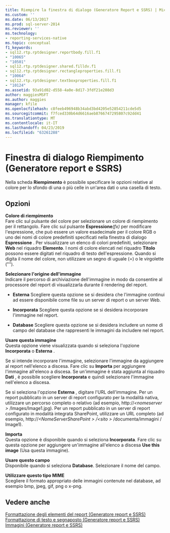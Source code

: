 ```yaml
---
title: Riempire la finestra di dialogo (Generatore Report e SSRS) | Microsoft Docs
ms.custom: ''
ms.date: 06/13/2017
ms.prod: sql-server-2014
ms.reviewer: ''
ms.technology:
- reporting-services-native
ms.topic: conceptual
f1_keywords:
- sql12.rtp.rptdesigner.reportbody.fill.f1
- "10065"
- "10501"
- sql12.rtp.rptdesigner.shared.filldv.f1
- sql12.rtp.rptdesigner.rectangleproperties.fill.f1
- "10064"
- sql12.rtp.rptdesigner.textboxproperties.fill.f1
- "10124"
ms.assetid: 93a91d02-d558-4a0e-8d17-3fdf21e208d3
author: maggiesMSFT
ms.author: maggies
manager: kfile
ms.openlocfilehash: c8feeb496948b34abd3bd4205e52854211cde5d5
ms.sourcegitcommit: f7fced330b64d6616aeb8766747295807c92dd41
ms.translationtype: MT
ms.contentlocale: it-IT
ms.lasthandoff: 04/23/2019
ms.locfileid: "63261288"
---
```

# <a name="fill-dialog-box-report-builder-and-ssrs"></a>Finestra di dialogo Riempimento (Generatore report e SSRS)
  Nella scheda **Riempimento** è possibile specificare le opzioni relative al colore per lo sfondo di una o più celle in un'area dati o una casella di testo.  
  
## <a name="options"></a>Opzioni  
 **Colore di riempimento**  
 Fare clic sul pulsante del colore per selezionare un colore di riempimento per il rettangolo. Fare clic sul pulsante **Espressione**_(fx)_ per modificare l'espressione, che può essere un valore esadecimale per il colore RGB o uno dei nomi di colore predefiniti specificati nella finestra di dialogo **Espressione** . Per visualizzare un elenco di colori predefiniti, selezionare **Web** nel riquadro **Elemento**. I nomi di colore elencati nel riquadro **Titolo** possono essere digitati nel riquadro di testo dell'espressione. Quando si digita il nome del colore, non utilizzare un segno di uguale (=) o le virgolette ("").  
  
 **Selezionare l'origine dell'immagine**  
 Indicare il percorso di archiviazione dell'immagine in modo da consentire al processore del report di visualizzarla durante il rendering del report.  
  
-   **Esterna** Scegliere questa opzione se si desidera che l'immagine continui ad essere disponibile come file su un server di report o un server Web.  
  
-   **Incorporata** Scegliere questa opzione se si desidera incorporare l'immagine nel report.  
  
-   **Database** Scegliere questa opzione se si desidera includere un nome di campo del database che rappresenti le immagini da includere nel report.  
  
 **Usare questa immagine**  
 Questa opzione viene visualizzata quando si seleziona l'opzione **Incorporata** o **Esterna** .  
  
 Se si intende incorporare l'immagine, selezionare l'immagine da aggiungere al report nell'elenco a discesa. Fare clic su **Importa** per aggiungere l'immagine all'elenco a discesa. Se un'immagine è stata aggiunta al riquadro **Dati** , è possibile scegliere **Incorporata** e quindi selezionare l'immagine nell'elenco a discesa.  
  
 Se si seleziona l'opzione **Esterna** , digitare l'URL dell'immagine. Per un report pubblicato in un server di report configurato per la modalità nativa, utilizzare un percorso completo o relativo (ad esempio, http://*\<nomeserver >*  /Images/Image1.jpg). Per un report pubblicato in un server di report configurato in modalità integrata SharePoint, utilizzare un URL completo (ad esempio, http://*\<NomeServerSharePoint > /\<sito >*  /documenta/immagini / Image1).  
  
 **Importa**  
 Questa opzione è disponibile quando si seleziona **Incorporata**. Fare clic su questa opzione per aggiungere un'immagine all'elenco a discesa **Use this image** (Usa questa immagine).  
  
 **Usare questo campo**  
 Disponibile quando si seleziona **Database**. Selezionare il nome del campo.  
  
 **Utilizzare questo tipo MIME**  
 Scegliere il formato appropriato delle immagini contenute nel database, ad esempio bmp, jpeg, gif, png o x-png.  
  
## <a name="see-also"></a>Vedere anche  
 [Formattazione degli elementi del report &#40;Generatore report e SSRS&#41;](report-design/formatting-report-items-report-builder-and-ssrs.md)   
 [Formattazione di testo e segnaposto &#40;Generatore report e SSRS&#41;](report-design/formatting-text-and-placeholders-report-builder-and-ssrs.md)   
 [Immagini &#40;Generatore report e SSRS&#41;](report-design/images-report-builder-and-ssrs.md)  
  
  
